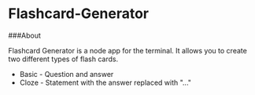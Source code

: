 # Flashcard-Generator

###About

Flashcard Generator is a node app for the terminal. It allows you to create two different types of flash cards.
 *  Basic - Question and answer
 * Cloze - Statement with the answer replaced with "..."
 

 
